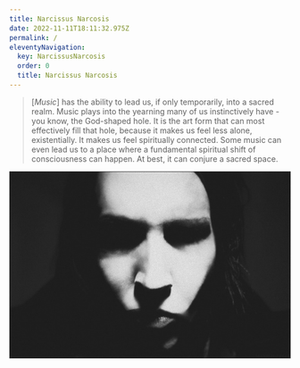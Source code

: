 ```yaml
---
title: Narcissus Narcosis
date: 2022-11-11T18:11:32.975Z
permalink: /
eleventyNavigation:
  key: NarcissusNarcosis
  order: 0
  title: Narcissus Narcosis
---
```

> [*Music*] has the ability to lead us, if only temporarily, into a sacred realm. Music plays into the yearning many of us instinctively have - you know, the God-shaped hole. It is the art form that can most effectively fill that hole, because it makes us feel less alone, existentially. It makes us feel spiritually connected. Some music can even lead us to a place where a fundamental spiritual shift of consciousness can happen. At best, it can conjure a sacred space.

![NoReflection](static/img/tumblr_ly6coapx041qlnruvo1_1280.jpg)